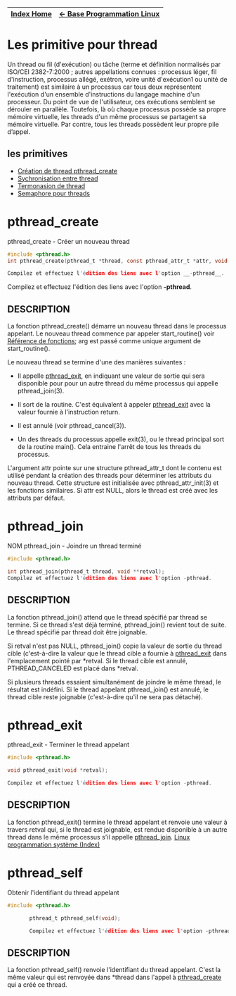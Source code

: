 [Index Home](/) | [<- Base Programmation Linux](..) 
-----------------|-------------------------------


# Les primitive pour thread
Un thread ou fil (d'exécution) ou tâche (terme et définition normalisés par ISO/CEI 2382-7:2000 ; autres appellations connues : processus léger, fil d'instruction, processus allégé, exétron, voire unité d'exécution1 ou unité de traitement) est similaire à un processus car tous deux représentent l'exécution d'un ensemble d'instructions du langage machine d'un processeur. Du point de vue de l'utilisateur, ces exécutions semblent se dérouler en parallèle. Toutefois, là où chaque processus possède sa propre mémoire virtuelle, les threads d'un même processus se partagent sa mémoire virtuelle. Par contre, tous les threads possèdent leur propre pile d’appel.

## les primitives

* [Création de thread pthread_create](#pthread_create)
* [Sychronisation entre thread](#pthread_join)
* [Termonasion de thread](#pthread_exit)
* [Semaphore pour threads](SemaphoreTh.md)


# pthread_create
pthread_create - Créer un nouveau thread

```C
#include <pthread.h>
int pthread_create(pthread_t *thread, const pthread_attr_t *attr, void *(*start_routine) (void *), void *arg);

Compilez et effectuez l'édition des liens avec l'option __-pthread__.
```

Compilez et effectuez l'édition des liens avec l'option __-pthread__.

## DESCRIPTION
La  fonction  pthread_create()   démarre  un  nouveau  thread  dans le processus appelant.  Le nouveau thread commence par appeler  start_routine() voir [Référence de fonctions](/GCC/ReferenceFonctions);
       arg est passé comme unique argument de start_routine().

Le nouveau thread se termine d'une des manières suivantes :

* Il appelle [pthread_exit](#pthread_exit), en indiquant une valeur de sortie qui sera disponible pour pour un autre thread du même processus qui appelle pthread_join(3).

* Il sort de la routine. C'est équivalent à appeler [pthread_exit](#pthread_exit)  avec la valeur fournie à l'instruction return.

* Il est annulé (voir  pthread_cancel(3)).

* Un des threads du processus appelle exit(3), ou le thread principal sort de la routine main(). Cela entraine l'arrêt de tous les threads du processus.

L'argument attr pointe sur une structure pthread_attr_t dont le contenu est utilisé pendant la création des threads pour déterminer les attributs du nouveau thread. Cette  structure  est initialisée avec pthread_attr_init(3) et les fonctions similaires. Si attr est NULL, alors le thread est créé avec les attributs par défaut.

# pthread_join
NOM
       pthread_join - Joindre un thread terminé

```C
#include <pthread.h>

int pthread_join(pthread_t thread, void **retval);
Compilez et effectuez l'édition des liens avec l'option -pthread.
```
       

## DESCRIPTION
La fonction pthread_join()  attend que le thread spécifié par thread se termine. Si ce thread s'est déjà terminé, pthread_join() revient tout de suite. Le thread spécifié par thread doit être joignable.

Si retval n'est pas NULL, pthread_join() copie la valeur de sortie du thread cible (c'est-à-dire la valeur que le thread cible a fournie à [pthread_exit](#pthread_exit)  dans l'emplacement pointé par *retval. Si le thread cible est annulé, PTHREAD_CANCELED est placé dans *retval.

Si  plusieurs  threads  essaient  simultanément  de  joindre  le  même thread, le résultat est indéfini. Si le thread appelant pthread_join()  est annulé, le thread cible reste joignable (c'est-à-dire qu'il ne sera pas détaché).

# pthread_exit
pthread_exit - Terminer le thread appelant

```C
#include <pthread.h>

void pthread_exit(void *retval);

Compilez et effectuez l'édition des liens avec l'option -pthread.
```
       

## DESCRIPTION
La fonction pthread_exit() termine le thread appelant et renvoie une valeur à travers retval qui, si le thread est joignable, est rendue disponible à un autre thread dans le même processus s'il appelle [pthread_join](#pthread_join).
[Linux programmation système (Index)](http://lps.cofares.net/)

# pthread_self 
Obtenir l'identifiant du thread appelant

```C
#include <pthread.h>

       pthread_t pthread_self(void);

       Compilez et effectuez l'édition des liens avec l'option -pthread.
```

## DESCRIPTION
La  fonction  pthread_self()  renvoie l'identifiant du thread appelant. C'est la même valeur qui est  renvoyée  dans  *thread  dans  l'appel  à [pthread_create](#pthread_create)  qui a créé ce thread.
